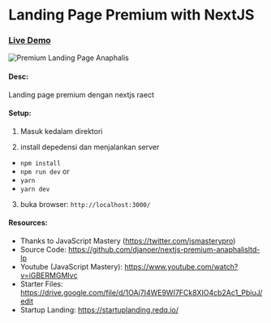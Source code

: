 # Landing Page Premium with NextJS

### [Live Demo](https://premium-anaphalis-lp.netlify.app/)

![Premium Landing Page Anaphalis](https://i.ibb.co/2hcXsRx/anaphalis-ltd-lp.jpg)


#### Desc:
Landing page premium dengan nextjs raect

#### Setup:
1. Masuk kedalam direktori
 
2. install depedensi dan menjalankan server
- ```npm install```
- ```npm run dev```
or
- ```yarn```
- ```yarn dev```

3. buka browser: ```http://localhost:3000/```


#### Resources:
- Thanks to JavaScript Mastery (https://twitter.com/jsmasterypro)
- Source Code: https://github.com/djanoer/nextjs-premium-anaphalisltd-lp
- Youtube (JavaScript Mastery): https://www.youtube.com/watch?v=iGBERMGMIvc
- Starter Files: https://drive.google.com/file/d/1OAj7I4WE9WI7FCk8XIO4cb2Ac1_PbiuJ/edit
- Startup Landing: https://startuplanding.redq.io/

